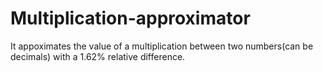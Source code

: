 # Multiplication-approximator
It appoximates the value of a multiplication between two numbers(can be decimals) with a 1.62% relative difference.
